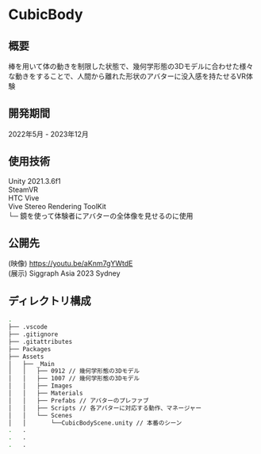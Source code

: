# CubicBody
## 概要
棒を用いて体の動きを制限した状態で、幾何学形態の3Dモデルに合わせた様々な動きをすることで、人間から離れた形状のアバターに没入感を持たせるVR体験

## 開発期間
2022年5月 - 2023年12月

## 使用技術
Unity 2021.3.6f1  
SteamVR  
HTC Vive  
Vive Stereo Rendering ToolKit  
└─ 鏡を使って体験者にアバターの全体像を見せるのに使用

## 公開先
(映像) https://youtu.be/aKnm7gYWtdE  
(展示) Siggraph Asia 2023 Sydney

## ディレクトリ構成
```bash
.
├── .vscode
├── .gitignore
├── .gitattributes
├── Packages
├── Assets
│   ├── _Main
│   │   ├── 0912 // 幾何学形態の3Dモデル
│   │   ├── 1007 // 幾何学形態の3Dモデル
│   │   ├── Images 
│   │   ├── Materials 
│   │   ├── Prefabs // アバターのプレファブ
│   │   ├── Scripts // 各アバターに対応する動作、マネージャー
│   │   └── Scenes 
│   │       └──CubicBodyScene.unity // 本番のシーン
.   .
.   .
.   .
```
